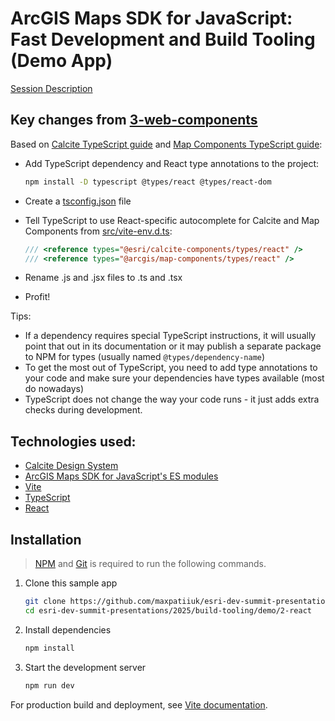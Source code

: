 # ArcGIS Maps SDK for JavaScript: Fast Development and Build Tooling (Demo App)

[Session Description](../..)

## Key changes from [3-web-components](../3-web-components)

Based on [Calcite TypeScript guide](https://developers.arcgis.com/calcite-design-system/resources/frameworks/#typescript) and [Map Components TypeScript guide](https://developers.arcgis.com/javascript/latest/get-started-react/#bonus-typescript):

- Add TypeScript dependency and React type annotations to the project:

  ```sh
  npm install -D typescript @types/react @types/react-dom
  ```

- Create a [tsconfig.json](./tsconfig.json) file
- Tell TypeScript to use React-specific autocomplete for Calcite and Map Components from [src/vite-env.d.ts](./src/vite-env.d.ts):

  ```ts
  /// <reference types="@esri/calcite-components/types/react" />
  /// <reference types="@arcgis/map-components/types/react" />
  ```

- Rename .js and .jsx files to .ts and .tsx
- Profit!

Tips:

- If a dependency requires special TypeScript instructions, it will usually point
  that out in its documentation or it may publish a separate package to NPM for
  types (usually named `@types/dependency-name`)
- To get the most out of TypeScript, you need to add type annotations to your
  code and make sure your dependencies have types available (most do nowadays)
- TypeScript does not change the way your code runs - it just adds extra checks
  during development.

## Technologies used:

- [Calcite Design System](https://developers.arcgis.com/calcite-design-system/)
- [ArcGIS Maps SDK for JavaScript's ES modules](https://developers.arcgis.com/javascript/latest/)
- [Vite](https://vitejs.dev/)
- [TypeScript](https://www.typescriptlang.org/)
- [React](https://react.dev/)

## Installation

> [NPM](https://docs.npmjs.com/downloading-and-installing-node-js-and-npm) and [Git](https://git-scm.com/downloads) is required to run the following commands.

1. Clone this sample app

   ```sh
   git clone https://github.com/maxpatiiuk/esri-dev-summit-presentations esri-dev-summit-presentations
   cd esri-dev-summit-presentations/2025/build-tooling/demo/2-react
   ```

2. Install dependencies

   ```sh
   npm install
   ```

3. Start the development server

   ```sh
   npm run dev
   ```

For production build and deployment, see [Vite documentation](https://vite.dev/guide/static-deploy.html).
